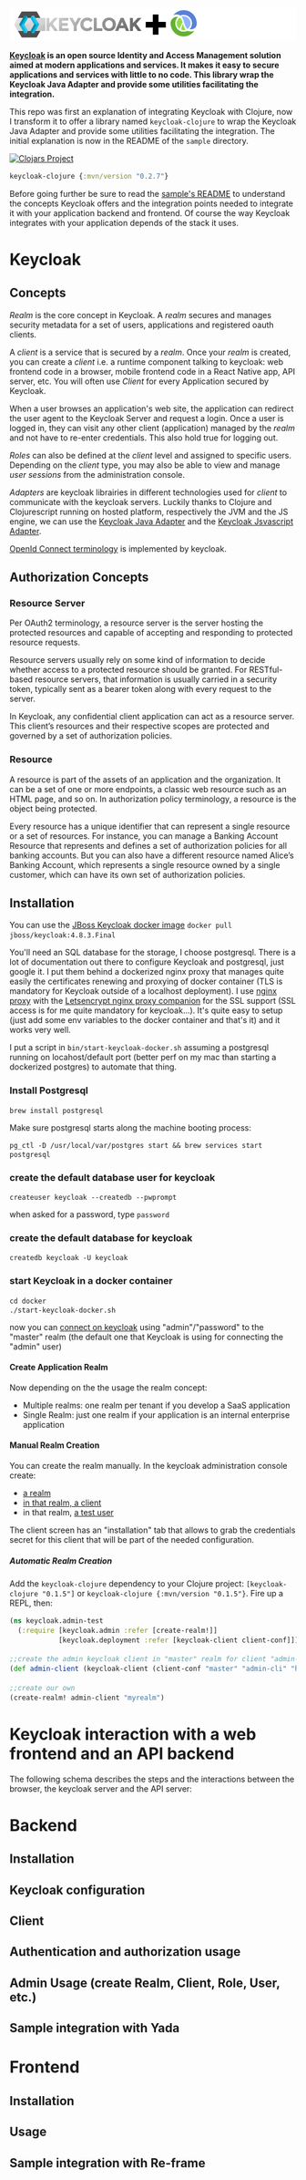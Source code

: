 
![Keycloak plus Clojure](keycloak-plus-clojure.png)


**[Keycloak](http://www.keycloak.org) is an open source Identity and Access Management solution aimed at modern applications and services. It makes it easy to secure applications and services with little to no code. This library wrap the Keycloak Java Adapter and provide some utilities facilitating the integration.**

This repo was first an explanation of integrating Keycloak with Clojure, now I transform it to offer a library named `keycloak-clojure` to wrap the Keycloak Java Adapter and provide some utilities facilitating the integration. The initial explanation is now in the README of the `sample` directory.

[![Clojars Project](https://img.shields.io/clojars/v/keycloak-clojure.svg)](https://clojars.org/keycloak-clojure)

```clojure
keycloak-clojure {:mvn/version "0.2.7"}
```

Before going further be sure to read the [sample's README](sample) to understand the concepts Keycloak offers and the integration points needed to integrate it with your application backend and frontend. Of course the way Keycloak integrates with your application depends of the stack it uses.

# Keycloak 

## Concepts

*Realm* is the core concept in Keycloak. A *realm* secures and manages security metadata for a set of users, applications and registered oauth clients. 

A *client* is a service that is secured by a *realm*. Once your *realm* is created, you can create a *client* i.e. a runtime component talking to keycloak: web frontend code in a browser, mobile frontend code in a React Native app, API server, etc. You will often use *Client* for every Application secured by Keycloak. 

When a user browses an application's web site, the application can redirect the user agent to the Keycloak Server and request a login. Once a user is logged in, they can visit any other client (application) managed by the *realm* and not have to re-enter credentials. This also hold true for logging out. 

*Roles* can also be defined at the *client* level and assigned to specific users. Depending on the *client* type, you may also be able to view and manage *user* *sessions* from the administration console.

*Adapters* are keycloak librairies in different technologies used for *client* to communicate with the keycloak servers. Luckily thanks to Clojure and Clojurescript running on hosted platform, respectively the JVM and the JS engine, we can use the [Keycloak Java Adapter](https://www.keycloak.org/docs/latest/securing_apps/index.html#java-adapters) and the [Keycloak Jsvascript Adapter](https://www.keycloak.org/docs/latest/securing_apps/index.html#_javascript_adapter).

[OpenId Connect terminology](http://openid.net/specs/openid-connect-core-1_0.html#Terminology) is implemented by keycloak.

## Authorization Concepts

### Resource Server

Per OAuth2 terminology, a resource server is the server hosting the protected resources and capable of accepting and responding to protected resource requests.

Resource servers usually rely on some kind of information to decide whether access to a protected resource should be granted. For RESTful-based resource servers, that information is usually carried in a security token, typically sent as a bearer token along with every request to the server.

In Keycloak, any confidential client application can act as a resource server. This client’s resources and their respective scopes are protected and governed by a set of authorization policies.

### Resource

A resource is part of the assets of an application and the organization. It can be a set of one or more endpoints, a classic web resource such as an HTML page, and so on. In authorization policy terminology, a resource is the object being protected.

Every resource has a unique identifier that can represent a single resource or a set of resources. For instance, you can manage a Banking Account Resource that represents and defines a set of authorization policies for all banking accounts. But you can also have a different resource named Alice’s Banking Account, which represents a single resource owned by a single customer, which can have its own set of authorization policies.

## Installation

You can use the [JBoss Keycloak docker image](https://hub.docker.com/r/jboss/keycloak/) `docker pull jboss/keycloak:4.8.3.Final`

You'll need an SQL database for the storage, I choose postgresql. There is a lot of documentation out there to configure Keycloak and postgresql, just google it. I put them behind a dockerized nginx proxy that manages quite easily the certificates renewing and proxying of docker container (TLS is mandatory for Keycloak outside of a localhost deployment).
I use [nginx proxy](https://github.com/jwilder/nginx-proxy) with the [Letsencrypt nginx proxy companion](https://github.com/JrCs/docker-letsencrypt-nginx-proxy-companion) for the SSL support (SSL access is for me quite mandatory for keycloak...). It's quite easy to setup (just add some env variables to the docker container and that's it) and it works very well.

I put a script in `bin/start-keycloak-docker.sh` assuming a postgresql running on locahost/default port (better perf on my mac than starting a dockerized postgres) to automate that thing.

### Install Postgresql

```
brew install postgresql
```

Make sure postgresql starts along the machine booting process:

```
pg_ctl -D /usr/local/var/postgres start && brew services start postgresql
```

### create the default database user for keycloak ###

```
createuser keycloak --createdb --pwprompt
```
when asked for a password, type `password`

### create the default database for keycloak ###

```
createdb keycloak -U keycloak 
```

### start Keycloak in a docker container ###

```
cd docker
./start-keycloak-docker.sh
```
now you can [connect on keycloak](http://localhost:8080) using "admin"/"password" to the "master" realm (the default one that Keycloak is using for connecting the "admin" user)


#### Create Application Realm ####

Now depending on the the usage the realm concept: 
* Multiple realms: one realm per tenant if you develop a SaaS application
* Single Realm: just one realm if your application is an internal enterprise application

#### Manual Realm Creation ####

You can create the realm manually. In the keycloak administration console create:
- [a realm](http://www.keycloak.org/docs/latest/getting_started/index.html#_create-realm)
- [in that realm, a client](http://www.keycloak.org/docs/latest/getting_started/index.html#creating-and-registering-the-client)
- in that realm, [a test user](http://www.keycloak.org/docs/latest/getting_started/index.html#_create-new-user)

The client screen has an "installation" tab that allows to grab the credentials secret for this client that will be part of the needed configuration.

##### Automatic Realm Creation #####

Add the `keycloak-clojure` dependency to your Clojure project: `[keycloak-clojure "0.1.5"]` or `keycloak-clojure {:mvn/version "0.1.5"}`.
Fire up a REPL, then:

```clojure
(ns keycloak.admin-test
  (:require [keycloak.admin :refer [create-realm!]]
            [keycloak.deployment :refer [keycloak-client client-conf]]))

;;create the admin keycloak client in "master" realm for client "admin-cli"
(def admin-client (keycloak-client (client-conf "master" "admin-cli" "http://localhost:8080/auth") "admin" "password"))

;;create our own
(create-realm! admin-client "myrealm")
```

# Keycloak interaction with a web frontend and an API backend #

The following schema describes the steps and the interactions between the browser, the keycloak server and the API server:



# Backend



## Installation

## Keycloak configuration

## Client

## Authentication and authorization usage

## Admin Usage (create Realm, Client, Role, User, etc.) 

## Sample integration with Yada

# Frontend

## Installation

## Usage

## Sample integration with Re-frame

